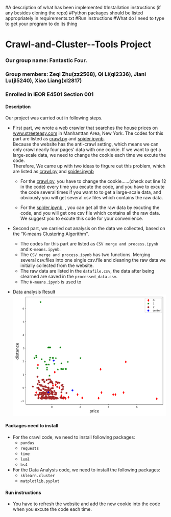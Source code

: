 #A description of what has been implemented
#Installation instructions (if any besides cloning the repo)
#Python packages should be listed appropriately in requirements.txt
#Run instructions
#What do I need to type to get your program to do its thing

# Crawl-and-Cluster--Tools Project
### Our group name: Fantastic Four. 
### Group members: Zeqi Zhu(zz2568), Qi Li(ql2336), Jiani Lu(jl5240), Xiao Liang(xl2817)
### Enrolled in IEOR E4501 Section 001

#### Description
Our project was carried out in following steps.<br>

* First part, we wrote a web crawler that searches the house prices on www.streeteasy.com in Manhanttan Area, New York. 
The codes for this part are listed as [crawl.py](https://github.com/ZachyZhu/Crawl-and-Cluster--Tools-Project/blob/master/crawl.py) and [spider.ipynb](https://github.com/ZachyZhu/Crawl-and-Cluster--Tools-Project/blob/master/spider.ipynb). <br>
Because the website has the anti-crawl setting, which means we can only crawl nearly four pages' data with one cookie. If we want to get a large-scale data, we need to change the cookie each time we excute the code. <br>
Therefore, We came up with two ideas to firgure out this problem, which are listed as [crawl.py](https://github.com/ZachyZhu/Crawl-and-Cluster--Tools-Project/blob/master/crawl.py) and [spider.ipynb](https://github.com/ZachyZhu/Crawl-and-Cluster--Tools-Project/blob/master/spider.ipynb)

  * For the [crawl.py](https://github.com/ZachyZhu/Crawl-and-Cluster--Tools-Project/blob/master/crawl.py), you have to change the cookie......(check out line 12 in the code) every time you excute the code, and you have to excute the code several times if you want to to get a large-scale data, and obviously you will get several csv files which contains the raw data. 

  * For the [spider.ipynb](https://github.com/ZachyZhu/Crawl-and-Cluster--Tools-Project/blob/master/spider.ipynb),  , you can get all the raw data by excuting the code, and you will get one csv file which contains all the raw data. We suggest you to excute this code for your convenience.

* Second part, we carried out analysis on the data we collected, based on the “K-means Clustering Algorithm". <br>
  * The codes for this part are listed as `CSV merge and process.ipynb` and `K-means.ipynb`. <br>
  * The `CSV merge and process.ipynb` has two functions. Merging several csv.files into one single csv.file and cleaning the raw data we initially collected from the website.<br>
  * The raw data are listed in the `datafile.csv`, the data after being clearned are saved in the `processed_data.csv`. <br>
  * The `K-means.ipynb` is used to 

* Data analysis Result<br>
![](https://github.com/ZachyZhu/Crawl-and-Cluster--Tools-Project/blob/master/visualized%20data.png)
#### Packages need to install
* For the crawl code, we need to install following packages:<br>
  * `pandas`
  * `requests`
  * `time`
  * `lxml`
  * `bs4` 
* For the Data Analysis code, we need to install the following packages:<br>
  * `sklearn.cluster`
  * `matplotlib.pyplot`

#### Run instructions
* You have to refresh the website and add the new cookie into the code when you excute the code each time. 
